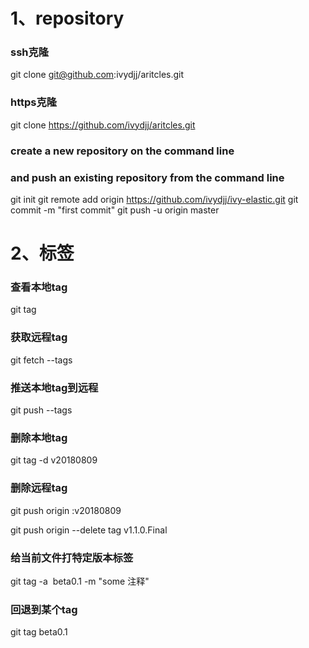 # 1、repository

### ssh克隆
git clone git@github.com:ivydjj/aritcles.git

### https克隆
git clone https://github.com/ivydjj/aritcles.git

### create a new repository on the command line
### and push an existing repository from the command line
git init
git remote add origin https://github.com/ivydjj/ivy-elastic.git
git commit -m "first commit"
git push -u origin master

# 2、标签
### 查看本地tag
git tag

### 获取远程tag
git fetch --tags

### 推送本地tag到远程
git push --tags

### 删除本地tag
git tag -d v20180809

### 删除远程tag
git push origin :v20180809

git push origin --delete tag v1.1.0.Final

### 给当前文件打特定版本标签
git tag -a  beta0.1 -m "some 注释" 

### 回退到某个tag 
git tag beta0.1



